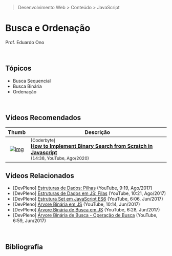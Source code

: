 > Desenvolvimento Web > Conteúdo > JavaScript

# Busca e Ordenação

Prof. Eduardo Ono

<br>

## Tópicos

* Busca Sequencial
* Busca Binária
* Ordenação

<br>

## Vídeos Recomendados

| Thumb | Descrição|
|  :-:  | ---      |
| [![img](https://img.youtube.com/vi/m2QzEG8IqxI/default.jpg)](https://www.youtube.com/watch?v=m2QzEG8IqxI) | <sup>[Coderbyte]</sup><br>[__How to Implement Binary Search from Scratch in Javascript__](https://www.youtube.com/watch?v=m2QzEG8IqxI)<br><sub>(14:38, YouTube, Ago/2020)</sub>

## Vídeos Relacionados

* [DevPleno] [Estruturas de Dados: Pilhas](https://www.youtube.com/watch?v=DnHSTYuk-V4) (YouTube, 9:19, Ago/2017)
* [DevPleno] [Estruturas de Dados em JS: Filas](https://www.youtube.com/watch?v=skJE3zpaj_M) (YouTube, 10:21, Ago/2017)
* [DevPleno] [Estrutura Set em JavaScript ES6](https://www.youtube.com/watch?v=HhaACh5_ey4) (YouTube, 6:06, Jun/2017)
* [DevPleno] [Árvore Binária em JS](https://www.youtube.com/watch?v=_jBCy4VX4C4) (YouTube, 10:14, Jun/2017)
* [DevPleno] [Árvore Binária de Busca em JS](https://www.youtube.com/watch?v=ewb1WUuTgRU) (YouTube, 6:28, Jun/2017)
* [DevPleno] [Árvore Binária de Busca - Operação de Busca](https://www.youtube.com/watch?v=UqM6GFlnaOE) (YouTube, 6:59, Jun/2017)

<br>

## Bibliografia

<br>
